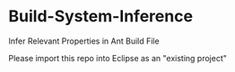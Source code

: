 # Build-System-Inference
Infer Relevant Properties in Ant Build File

Please import this repo into Eclipse as an "existing project"
